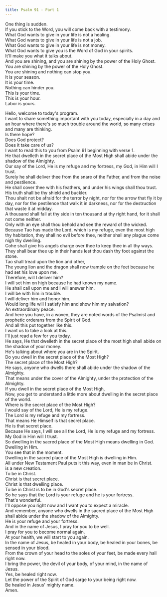 ```yaml
---
title: Psalm 91 - Part 1
---
```

 One thing is sudden.  
If you stick to the Word, you will come back with a testimony.  
What God wants to give in your life is not a healing.  
What God wants to give in your life is not a job.  
What God wants to give in your life is not money.  
What God wants to give you is the Word of God in your spirits.  
It'll make you what it talks about.  
 And you are shining, and you are shining by the power of the Holy Ghost.  
You are shining by the power of the Holy Ghost.  
You are shining and nothing can stop you.  
It is your season.  
It is your time.  
Nothing can hinder you.  
This is your time.  
This is your hour.  
Labor is yours.  


  
 Hello, welcome to today's program.  
I want to share something important with you today, especially in a day and an hour where there's so much trouble around the world, so many crises and many are thinking.  
Is there hope?  
Does God protect?  
Does it take care of us?  
I want to read this to you from Psalm 91 beginning with verse 1.  
 He that dwelleth in the secret place of the Most High shall abide under the shadow of the Almighty.  
Our say of the Lord, He is my refuge and my fortress, my God, in Him will I trust.  
Surely he shall deliver thee from the snare of the Father, and from the noise and pestilence.  
He shall cover thee with his feathers, and under his wings shall thou trust.  
His truth shall be thy shield and buckler.  
 Thou shalt not be afraid for the terror by night, nor for the arrow that fly it by day, nor for the pestilence that walk it in darkness, nor for the destruction that waste it at midday.  
A thousand shall fall at thy side in ten thousand at thy right hand, for it shall not come neither.  
Only with an eye shall thou behold and see the reward of the wicked.  
 Because Tao has made the Lord, which is my refuge, even the most high thy habitation, they shall no evil before thee, neither shall any plague come nigh thy dwelling.  
Cohe shall give his angels charge over thee to keep thee in all thy ways.  
They shall bear thee up in their hands lest thou dash thy foot against the stone.  
Tao shall tread upon the lion and other,  
 The young lion and the dragon shall now trample on the feet because he had set his love upon me.  
Therefore, will I deliver him?  
I will set him on high because he had known my name.  
He shall call upon me and I will answer him.  
I will be with him in trouble.  
I will deliver him and honor him.  
Would long life will I satisfy him and show him my salvation?  
An extraordinary peace.  
 And here you have, in a woven, they are noted words of the Psalmist and prophetic orderans from the Spirit of God.  
And all this put together like this.  
I want us to take a look at this.  
I'll just read a few for you today.  
He says, He that dwelleth in the secret place of the most high shall abide on the shadow of your money.  
He's talking about where you are in the Spirit.  
 Do you dwell in the secret place of the Most High?  
The secret place of the Most High?  
He says, anyone who dwells there shall abide under the shadow of the Almighty.  
That means under the cover of the Almighty, under the protection of the Almighty.  
If you dwell in the secret place of the Most High,  
 Now, you get to understand a little more about dwelling in the secret place of the world.  
Where is the secret place of the Most High?  
I would say of the Lord, He is my refuge.  
The Lord is my refuge and my fortress.  
That means He Himself is that secret place.  
He is that secret place.  
 Because He says, I will see all the Lord, He is my refuge and my fortress.  
My God in Him will I trust.  
So dwelling in the sacred place of the Most High means dwelling in God.  
Dwelling in Him.  
You see that in the moment.  
Dwelling in the sacred place of the Most High is dwelling in Him.  
All under New Testament Paul puts it this way, even in man be in Christ.  
 is a new creation.  
To be in Christ.  
Christ is that secret place.  
Christ is that dwelling place.  
To be in Christ is to be in God's secret place.  
So he says that the Lord is your refuge and he is your fortress.  
That's wonderful.  
 I'll oppose you right now and I want you to expect a miracle.  
And remember, anyone who dwells in the sacred place of the Most High shall abide under the shadow of the Almighty.  
He is your refuge and your fortress.  
And in the name of Jesus, I pray for you to be well.  
 I pray for you to become normal again.  
At your health, we will start to you again.  
In the name of Jesus, be healed in your body, be healed in your bones, be sensed in your blood.  
From the crown of your head to the soles of your feet, be made every hall right now.  
I bring the power, the devil of your body, of your mind, in the name of Jesus.  
 Yes, be healed right now.  
Let the power of the Spirit of God sarge to your being right now.  
Be healed in Jesus' mighty name.  
Amen.